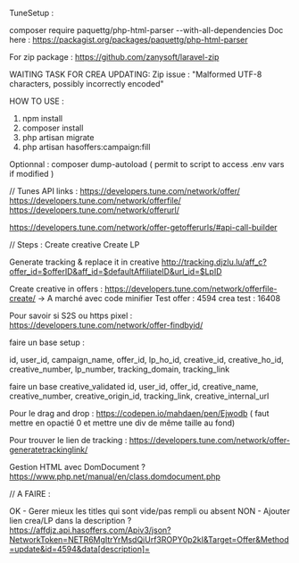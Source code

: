 TuneSetup :

composer require paquettg/php-html-parser --with-all-dependencies
Doc here : https://packagist.org/packages/paquettg/php-html-parser

For zip package :
https://github.com/zanysoft/laravel-zip

WAITING TASK FOR CREA UPDATING: Zip issue : "Malformed UTF-8 characters, possibly incorrectly encoded"

HOW TO USE : 
1. npm install
2. composer install
3. php artisan migrate
4. php artisan hasoffers:campaign:fill

Optionnal : composer dump-autoload ( permit to script to access .env vars if modified )


// Tunes API links : 
https://developers.tune.com/network/offer/
https://developers.tune.com/network/offerfile/
https://developers.tune.com/network/offerurl/

https://developers.tune.com/network/offer-getofferurls/#api-call-builder


// Steps : 
Create creative
Create LP 

Generate tracking & replace it in creative
http://tracking.djzlu.lu/aff_c?offer_id=$offerID&aff_id=$defaultAffiliateID&url_id=$LpID

Create creative in offers : 
https://developers.tune.com/network/offerfile-create/ -> A marché avec code minifier
Test offer : 4594
crea test : 16408

Pour savoir si S2S ou https pixel : https://developers.tune.com/network/offer-findbyid/

faire un base setup :

id, user_id, campaign_name, offer_id, lp_ho_id, creative_id, creative_ho_id, creative_number, lp_number, tracking_domain, tracking_link

faire un base creative_validated
id, user_id, offer_id, creative_name, creative_number, creative_origin_id, tracking_link, creative_internal_url

Pour le drag and drop : https://codepen.io/mahdaen/pen/Ejwodb ( faut mettre en opactié 0 et mettre une div de même taille au fond)

Pour trouver le lien de tracking : 
https://developers.tune.com/network/offer-generatetrackinglink/

Gestion HTML avec DomDocument ? 
https://www.php.net/manual/en/class.domdocument.php

// A FAIRE : 

OK - Gerer mieux les titles qui sont vide/pas rempli ou absent
NON - Ajouter lien crea/LP dans la description ? https://affdjz.api.hasoffers.com/Apiv3/json?NetworkToken=NETR6MgItrYrMsdQiUrf3ROPY0p2kI&Target=Offer&Method=update&id=4594&data[description]=

